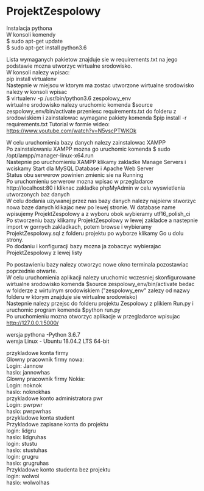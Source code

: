 # ProjektZespolowy
Instalacja pythona  
W konsoli komendy  
$ sudo apt-get update  
$ sudo apt-get install python3.6  

Lista wymaganych pakietow znajduje sie w requirements.txt na jego podstawie mozna utworzyc wirtualne srodowisko.  
W konsoli nalezy wpisac:  
pip install virtualenv  
Nastepnie w miejscu w ktorym ma zostac utworzone wirtualne srodowisko nalezy w konsoli wpisac  
$ virtualenv -p /usr/bin/python3.6 zespolowy_env  
wirtualne srodowisko nalezy uruchomic komenda $source zespolowy_env/bin/activate przeniesc requirements.txt do folderu z srodowiskiem i zainstalowac wymagane pakiety komenda $pip install -r requirements.txt
Tutorial w formie wideo:  
https://www.youtube.com/watch?v=N5vscPTWKOk

W celu uruchomienia bazy danych nalezy zainstalowac XAMPP  
Po zainstalowaniu XAMPP mozna go uruchomic komenda $ sudo /opt/lampp/manager-linux-x64.run  
Nastepnie po uruchomieniu XAMPP klikamy zakladke Manage Servers i wciskamy Start dla MySQL Database i Apache Web Server  
Status obu serwerow powinien zmienic sie na Running  
Po uruchomieniu serwerow mozna wpisac w przegladarce http://localhost:80 i kliknac zakladke phpMyAdmin w celu wyswietlenia utworzonych baz danych  
W celu dodania uzywanej przez nas bazy danych nalezy najpierw stworzyc nowa baze danych klikajac new po lewej stronie. W database name wpisujemy ProjektZespolowy a z wyboru obok wybieramy utf16_polish_ci  
Po stworzeniu bazy klikamy ProjektZespolowy w lewej zakladce a nastepnie import w gornych zakladkach, potem browse i wybieramy ProjektZespolowy.sql z folderu projektu po wyborze klikamy Go u dolu strony.  
Po dodaniu i konfiguracji bazy mozna ja zobaczyc wybierajac ProjektZespolowy z lewej listy  

Po postawieniu bazy nalezy otworzyc nowe okno terminala pozostawiac poprzednie otwarte.  
W celu uruchomienia aplikacji nalezy uruchomic wczesniej skonfigurowane wirtualne srodowisko komenda $source zespolowy_env/bin/activate bedac w folderze z wirtulnym srodowiskiem ("zespolowy_env" zalezy od nazwy folderu w ktorym znajduje sie wirtualne srodowisko)  
Nastepnie nalezy przejsc do folderu projektu Zespolowy z plikiem Run.py i uruchomic program komenda $python run.py  
Po uruchomieniu mozna otworzyc aplikacje w przegladarce wpisujac http://127.0.0.1:5000/  


wersja pythona -Python 3.6.7  
wersja Linux - Ubuntu 18.04.2 LTS 64-bit  


przykladowe konta firmy  
Glowny pracownik firmy nowa:  
Login: Jannow  
haslo: jannowhas  
Glowny pracownik firmy Nokia:  
Login: noknok  
haslo: noknokhas  
przykladowe konto administratora pwr  
Login: pwrpwr  
haslo: pwrpwrhas  
przykladowe konta student  
Przykladowe zapisane konta do projektu  
login: lidgru  
haslo: lidgruhas  
login: stustu  
haslo: stustuhas  
login: grugru  
haslo: grugruhas  
Przykladowe konto studenta bez projektu  
login: wolwol  
haslo: wolwolhas  
